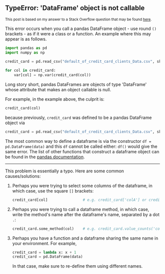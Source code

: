 ## TypeError: 'DataFrame' object is not callable

<sup>This post is based on my answer to a Stack Overflow question that may be found [here](https://stackoverflow.com/a/73603754/19123103).</sup>


This error occurs when you call a pandas DataFrame object - use round `()` brackets - as if it were a class or a function. An example where this may appear is as follows.
```python
import pandas as pd
import numpy as np

credit_card = pd.read_csv("default_of_credit_card_clients_Data.csv", skiprows=1)
    
for col in credit_card:
    var[col] = np.var(credit_card(col))
```

Long story short, pandas DataFrames are objects of type 'DataFrame' whose attribute that makes an object callable is null.

For example, in the example above, the culprit is:
```python
credit_card(col)
```
because previously, `credit_card` was defined to be a pandas DataFrame object via 
```python
credit_card = pd.read_csv("default_of_credit_card_clients_Data.csv", skiprows=1)
```
The most common way to define a dataframe is via the constructor `df = pd.DataFrame(data)` and this `df` cannot be called either: `df()` would give the same error. The list of other functions that construct a dataframe object can be found in the [pandas documentation](https://pandas.pydata.org/docs/reference/io.html).

---

This problem is essentially a typo. Here are some common causes/solutions: 

1. Perhaps you were trying to select some columns of the dataframe, in which case, use the square `[]` brackets:
   ```python
   credit_card[col]                # e.g. credit_card['colA'] or credit_card[['colA']]
   ```
2. Perhaps you were trying to call a dataframe method, in which case, write the method's name after the dataframe's name, separated by a dot `.`:
   ```python
   credit_card.some_method(col)    # e.g. credit_card.value_counts('colA')
   ```
3. Perhaps you have a function and a dataframe sharing the same name in your environment. For example,
   ```python
   credit_card = lambda x: x + 1
   credit_card = pd.DataFrame(data)
   ```
   In that case, make sure to re-define them using different names.